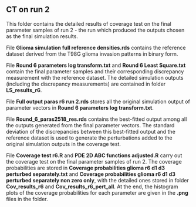 ## CT on run 2 ##
This folder contains the detailed results of coverage test on the final parameter samples of run 2 - the run which produced the outputs chosen as the final simulation results.

File **Glioma simulation full reference densities.rds** contains the reference dataset derived from the T98G glioma invasion patterns in binary form. 

File **Round 6 parameters log transform.txt** and **Round 6 Least Square.txt** contain the final parameter samples and their corresponding discrepancy measurement with the reference dataset. The detailed simulation outputs (including the discrepancy measurements) are contained in folder **LS_results_r6**. 

File **Full output paras r6 run 2.rds** stores all the original simulation output of parameter vectors in **Round 6 parameters log transform.txt**. 

File **Round_6_paras2518_res.rds** contains the best-fitted output among all the outputs generated from the final parameter vectors. The standard deviation of the discrepancies between this best-fitted output and the reference dataset is used to generate the perturbations added to the original simulation outputs in the coverage test.

File **Coverage test r6.R** and **PDE 2D ABC functions adjusted.R** carry out the coverage test on the final parameter samples of run 2. The coverage probabilities are stored in **Coverage probabilities glioma r6 d1 d3 perturbed separately.txt** and **Coverage probabilities glioma r6 d1 d3 perturbed separately non zero only**, with the detailed ones stored in folder **Cov_results_r6** and **Cov_results_r6_pert_all**. At the end, the histogram plots of the coverage probabilities for each parameter are given in the **.png** files in the folder. 
